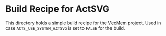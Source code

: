 # Build Recipe for ActSVG

This directory holds a simple build recipe for the
[VecMem](https://github.com/acts-project/actsvg) project. Used in case
`ACTS_USE_SYSTEM_ACTSVG` is set to `FALSE` for the build.